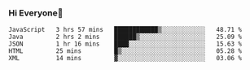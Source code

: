 ### Hi Everyone👋
<!--START_SECTION:waka-->
```text
JavaScript   3 hrs 57 mins   ████████████▒░░░░░░░░░░░░   48.71 % 
Java         2 hrs 2 mins    ██████▒░░░░░░░░░░░░░░░░░░   25.09 % 
JSON         1 hr 16 mins    ████░░░░░░░░░░░░░░░░░░░░░   15.63 % 
HTML         25 mins         █▒░░░░░░░░░░░░░░░░░░░░░░░   05.28 % 
XML          14 mins         ▓░░░░░░░░░░░░░░░░░░░░░░░░   03.06 % 
```
<!--END_SECTION:waka-->


<!--
**YeonSeong-Lee/YeonSeong-Lee** is a ✨ _special_ ✨ repository because its `README.md` (this file) appears on your GitHub profile.

Here are some ideas to get you started:

- 🔭 I’m currently working on ...
- 🌱 I’m currently learning ...
- 👯 I’m looking to collaborate on ...
- 🤔 I’m looking for help with ...
- 💬 Ask me about ...
- 📫 How to reach me: ...
- 😄 Pronouns: ...
- ⚡ Fun fact: ...
-->
